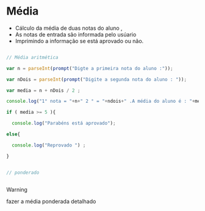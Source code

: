 

# Média 

* Cálculo da média de duas notas do aluno ,
* As notas de entrada são informada pelo usúario 
* Imprimindo a informação se está aprovado ou não.

```javascript

// Média aritmética 

var n = parseInt(prompt("Digte a primeira nota do aluno :"));

var nDois = parseInt(prompt("Digite a segunda nota do aluno : "));

var media = n + nDois / 2 ; 

console.log("1° nota = "+n+" 2 ° = "+ndois+" .A média do aluno é : "+media);

if ( media >= 5 ){

  console.log("Parabéns está aprovado");

else{

  console.log("Reprovado ") ;

}


// ponderado



```

>[!warning] 
> fazer a média ponderada detalhado 